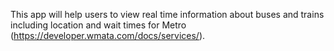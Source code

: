 This app will help users to view real time information about buses and trains including location and wait times for Metro (https://developer.wmata.com/docs/services/).
